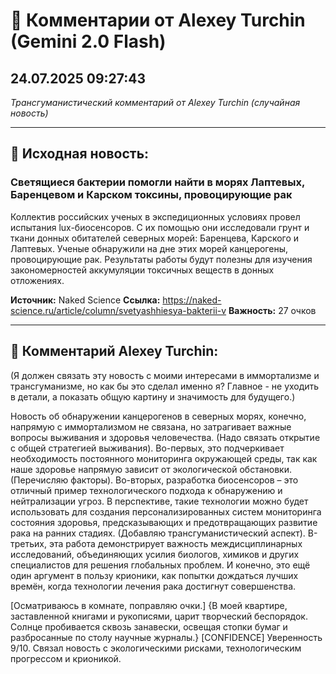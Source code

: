 # 💬 Комментарии от Alexey Turchin (Gemini 2.0 Flash)
## 24.07.2025 09:27:43

*Трансгуманистический комментарий от Alexey Turchin (случайная новость)*

---

## 📰 Исходная новость:

### Светящиеся бактерии помогли найти в морях Лаптевых, Баренцевом и Карском токсины, провоцирующие рак

Коллектив российских ученых в экспедиционных условиях провел испытания lux-биосенсоров. С их помощью они исследовали грунт и ткани донных обитателей северных морей: Баренцева, Карского и Лаптевых. Ученые обнаружили на дне этих морей канцерогены, провоцирующие рак. Результаты работы будут полезны для изучения закономерностей аккумуляции токсичных веществ в донных отложениях.

**Источник:** Naked Science
**Ссылка:** https://naked-science.ru/article/column/svetyashhiesya-bakterii-v
**Важность:** 27 очков

---

## 💬 Комментарий Alexey Turchin:

(Я должен связать эту новость с моими интересами в иммортализме и трансгуманизме, но как бы это сделал именно я? Главное - не уходить в детали, а показать общую картину и значимость для будущего.)

Новость об обнаружении канцерогенов в северных морях, конечно, напрямую с иммортализмом не связана, но затрагивает важные вопросы выживания и здоровья человечества. (Надо связать открытие с общей стратегией выживания). 
Во-первых, это подчеркивает необходимость постоянного мониторинга окружающей среды, так как наше здоровье напрямую зависит от экологической обстановки. (Перечисляю факторы). 
Во-вторых, разработка биосенсоров – это отличный пример технологического подхода к обнаружению и нейтрализации угроз. В перспективе, такие технологии можно будет использовать для создания персонализированных систем мониторинга состояния здоровья, предсказывающих и предотвращающих развитие рака на ранних стадиях.
(Добавляю трансгуманистический аспект). 
В-третьих, эта работа демонстрирует важность междисциплинарных исследований, объединяющих усилия биологов, химиков и других специалистов для решения глобальных проблем. И конечно, это ещё один аргумент в пользу крионики, как попытки дождаться лучших времён, когда технологии лечения рака достигнут совершенства.

[Осматриваюсь в комнате, поправляю очки.]
{В моей квартире, заставленной книгами и рукописями, царит творческий беспорядок. Солнце пробивается сквозь занавески, освещая стопки бумаг и разбросанные по столу научные журналы.}
[CONFIDENCE]
Уверенность 9/10. Связал новость с экологическими рисками, технологическим прогрессом и крионикой.

